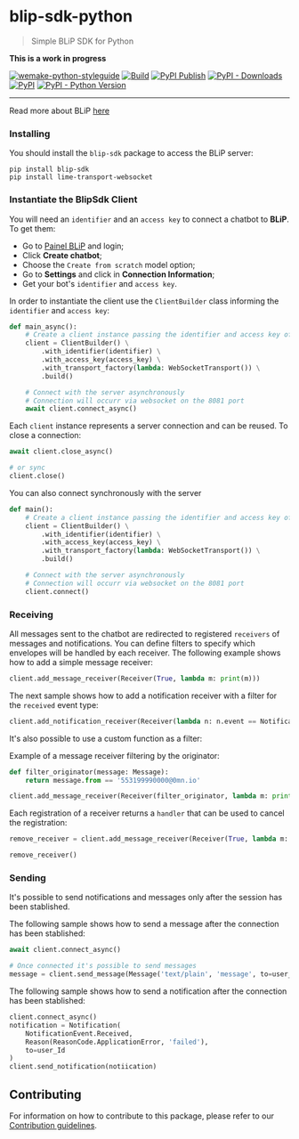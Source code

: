 # blip-sdk-python
> Simple BLiP SDK for Python

**This is a work in progress**

[![wemake-python-styleguide](https://img.shields.io/badge/style-wemake-000000.svg)](https://github.com/wemake-services/wemake-python-styleguide)
[![Build](https://github.com/takenet/blip-sdk-python/actions/workflows/unit-testing.yml/badge.svg)](https://github.com/takenet/blip-sdk-python/actions/workflows/unit-testing.yml)
[![PyPI Publish](https://github.com/takenet/blip-sdk-python/actions/workflows/publish-package.yml/badge.svg)](https://github.com/takenet/blip-sdk-python/actions/workflows/publish-package.yml)
[![PyPI - Downloads](https://img.shields.io/pypi/dm/blip-sdk)](https://pypi.org/project/blip-sdk)
[![PyPI](https://img.shields.io/pypi/v/blip-sdk)](https://pypi.org/project/blip-sdk)
[![PyPI - Python Version](https://img.shields.io/pypi/pyversions/blip-sdk)](https://pypi.org/project/blip-sdk)

--------

Read more about BLiP [here](http://blip.ai/)

### Installing

You should install the `blip-sdk` package to access the BLiP server:

    pip install blip-sdk
    pip install lime-transport-websocket

### Instantiate the BlipSdk Client

You will need an `identifier` and an `access key` to connect a chatbot to **BLiP**. To get them:
- Go to [Painel BLiP](http://portal.blip.ai/) and login;
- Click **Create chatbot**;
- Choose the `Create from scratch` model option;
- Go to **Settings** and click in **Connection Information**;
- Get your bot's `identifier` and `access key`.

In order to instantiate the client use the `ClientBuilder` class informing the `identifier` and `access key`:

```python
def main_async():
    # Create a client instance passing the identifier and access key of your chatbot
    client = ClientBuilder() \
        .with_identifier(identifier) \
        .with_access_key(access_key) \
        .with_transport_factory(lambda: WebSocketTransport()) \
        .build()

    # Connect with the server asynchronously
    # Connection will occurr via websocket on the 8081 port
    await client.connect_async()
```

Each `client` instance represents a server connection and can be reused. To close a connection:

```python
await client.close_async()

# or sync
client.close()
```
You can also connect synchronously with the server
```python
def main():
    # Create a client instance passing the identifier and access key of your chatbot
    client = ClientBuilder() \
        .with_identifier(identifier) \
        .with_access_key(access_key) \
        .with_transport_factory(lambda: WebSocketTransport()) \
        .build()

    # Connect with the server asynchronously
    # Connection will occurr via websocket on the 8081 port
    client.connect()
```
### Receiving

All messages sent to the chatbot are redirected to registered `receivers` of messages and notifications. You can define filters to specify which envelopes will be handled by each receiver.
The following example shows how to add a simple message receiver:

```python
client.add_message_receiver(Receiver(True, lambda m: print(m)))
```
The next sample shows how to add a notification receiver with a filter for the `received` event type:

```python
client.add_notification_receiver(Receiver(lambda n: n.event == NotificationEvent.RECEIVED, lambda n: print(n)))
```

It's also possible to use a custom function as a filter:

Example of a message receiver filtering by the originator:

```python
def filter_originator(message: Message):
    return message.from == '553199990000@0mn.io'

client.add_message_receiver(Receiver(filter_originator, lambda m: print(m)))
```

Each registration of a receiver returns a `handler` that can be used to cancel the registration:

```python
remove_receiver = client.add_message_receiver(Receiver(True, lambda m: print(m)))

remove_receiver()
```

### Sending

It's possible to send notifications and messages only after the session has been stablished.

The following sample shows how to send a message after the connection has been stablished:

```python
await client.connect_async()

# Once connected it's possible to send messages
message = client.send_message(Message('text/plain', 'message', to=user_id))
```

The following sample shows how to send a notification after the connection has been stablished:

```python
client.connect_async()
notification = Notification(
    NotificationEvent.Received,
    Reason(ReasonCode.ApplicationError, 'failed'),
    to=user_Id
)
client.send_notification(notiication)
```

## Contributing

For information on how to contribute to this package, please refer to our [Contribution guidelines](https://github.com/takenet/blip-sdk-js/blob/master/CONTRIBUTING.md).
